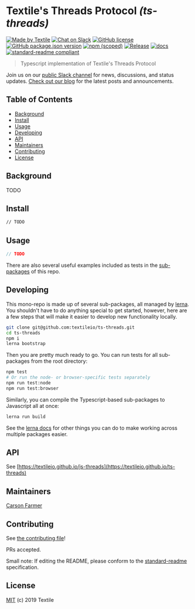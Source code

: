 # Textile's Threads Protocol _(ts-threads)_

[![Made by Textile](https://img.shields.io/badge/made%20by-Textile-informational.svg?style=popout-square)](https://textile.io)
[![Chat on Slack](https://img.shields.io/badge/slack-slack.textile.io-informational.svg?style=popout-square)](https://slack.textile.io)
[![GitHub license](https://img.shields.io/github/license/textileio/ts-threads.svg?style=flat-square)](./LICENSE)
[![GitHub package.json version](https://img.shields.io/github/package-json/v/textileio/ts-threads.svg?style=popout-square)](./package.json)
[![npm (scoped)](https://img.shields.io/npm/v/@textile/threads.svg?style=popout-square)](https://www.npmjs.com/package/@textile/threads)
[![Release](https://img.shields.io/github/release/textileio/ts-threads.svg?style=flat-square)](https://github.com/textileio/ts-threads/releases/latest)
[![docs](https://img.shields.io/badge/docs-master-success.svg?style=popout-square)](https://textileio.github.io/ts-threads)
[![standard-readme compliant](https://img.shields.io/badge/standard--readme-OK-green.svg?style=flat-square)](https://github.com/RichardLitt/standard-readme)

> Typescript implementation of Textile's Threads Protocol

Join us on our [public Slack channel](https://slack.textile.io/) for news, discussions, and status updates. [Check out our blog](https://blog.textile.io) for the latest posts and announcements.

## Table of Contents

- [Background](#background)
- [Install](#install)
- [Usage](#usage)
- [Developing](#developing)
- [API](#api)
- [Maintainers](#maintainers)
- [Contributing](#contributing)
- [License](#license)

## Background

TODO

## Install

```bash
// TODO
```

## Usage

```typescript
// TODO
```

There are also several useful examples included as tests in the [sub-packages](https://github.com/textileio/ts-threads/tree/master/packages) of this repo.

## Developing

This mono-repo is made up of several sub-packages, all managed by [lerna](https://github.com/lerna/lerna). You shouldn't have to do anything special to get started, however, here are a few steps that will make it easier to develop new functionality locally.

```bash
git clone git@github.com:textileio/ts-threads.git
cd ts-threads
npm i
lerna bootstrap
```

Then you are pretty much ready to go. You can run tests for all sub-packages from the root directory:

```bash
npm test
# Or run the node- or browser-specific tests separately
npm run test:node
npm run test:browser
```

Similarly, you can compile the Typescript-based sub-packages to Javascript all at once:

```bash
lerna run build
```

See the [lerna docs](https://github.com/lerna/lerna#what-can-lerna-do) for other things you can do to make working across multiple packages easier. 

## API

See [https://textileio.github.io/js-threads](https://textileio.github.io/ts-threads)

## Maintainers

[Carson Farmer](https://github.com/carsonfarmer)

## Contributing

See [the contributing file](./CONTRIBUTING.md)!

PRs accepted.

Small note: If editing the README, please conform to the [standard-readme](https://github.com/RichardLitt/standard-readme) specification.

## License

[MIT](./LICENSE) (c) 2019 Textile
